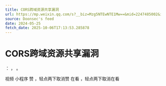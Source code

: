 ```yaml
---
title: CORS跨域资源共享漏洞
url: https://mp.weixin.qq.com/s?__biz=Mzg5NTEwNTE1Mw==&mid=2247485002&idx=1&sn=02235ce6d479e11af8339d3005b043d5
source: Doonsec's feed
date: 2024-05-25
fetch_date: 2025-10-06T17:13:53.285878
---
```


# CORS跨域资源共享漏洞

：
，
。

视频
小程序
赞
，轻点两下取消赞
在看
，轻点两下取消在看